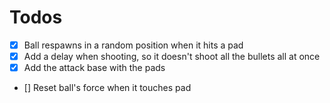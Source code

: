 # Todos

* [x] Ball respawns in a random position when it hits a pad
* [x] Add a delay when shooting, so it doesn't shoot all the bullets all at once
* [x] Add the attack base with the pads
* [] Reset ball's force when it touches pad
